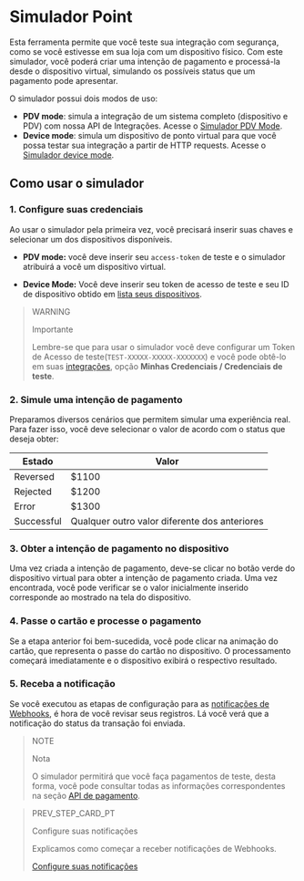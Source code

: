# Simulador Point

Esta ferramenta permite que você teste sua integração com segurança, como se você estivesse em sua loja com um dispositivo físico.
Com este simulador, você poderá criar uma intenção de pagamento e processá-la desde o dispositivo virtual, simulando os possíveis status que um pagamento pode apresentar.

O simulador possui dois modos de uso:

* **PDV mode**: simula a integração de um sistema completo (dispositivo e PDV) com nossa API de Integrações. Acesse o [Simulador PDV Mode](https://api.mercadopago.com/point/integrator-simulator/sandbox/?ignoreapidoc=true).
* **Device mode**: simula um dispositivo de ponto virtual para que você possa testar sua integração a partir de HTTP requests. Acesse o [Simulador device mode](https://api.mercadopago.com/point/integrator-simulator/sandbox/device?ignoreapidoc=true).

## Como usar o simulador

### 1. Configure suas credenciais

Ao usar o simulador pela primeira vez, você precisará inserir suas chaves e selecionar um dos dispositivos disponíveis.

* **PDV mode:** você deve inserir seu `access-token` de teste e o simulador atribuirá a você um dispositivo virtual.

* **Device Mode:** Você deve inserir seu token de acesso de teste e seu ID de dispositivo obtido em [lista seus dispositivos](https://www.mercadopago[FAKER][URL][DOMAIN]/developers/pt/guides/in-person-payments/integration-api/create-payment-intent#https://www.mercadopago.com.br/developers/pt/guides/in-person-payments/integration-api/create-payment-intent#bookmark_obtenha_a_lista_de_seus_dispositivos_dispon%C3%ADveis).

> WARNING
>
> Importante
>
> Lembre-se que para usar o simulador você deve configurar um Token de Acesso de teste(`TEST-XXXXX-XXXXX-XXXXXXX`) e você pode obtê-lo em suas [integrações](https://www.mercadopago[FAKER][URL][DOMAIN]/developers/panel/applications), opção **Minhas Credenciais / Credenciais de teste**.


### 2. Simule uma intenção de pagamento

Preparamos diversos cenários que permitem simular uma experiência real. Para fazer isso, você deve selecionar o valor de acordo com o status que deseja obter:

| Estado | Valor |
|---|---|
| Reversed | $1100 |
| Rejected | $1200 |
| Error | $1300 |
| Successful | Qualquer outro valor diferente dos anteriores |

### 3. Obter a intenção de pagamento no dispositivo

Uma vez criada a intenção de pagamento, deve-se clicar no botão verde do dispositivo virtual para obter a intenção de pagamento criada. Uma vez encontrada, você pode verificar se o valor inicialmente inserido corresponde ao mostrado na tela do dispositivo.

### 4. Passe o cartão e processe o pagamento

Se a etapa anterior foi bem-sucedida, você pode clicar na animação do cartão, que representa o passe do cartão no dispositivo. O processamento começará imediatamente e o dispositivo exibirá o respectivo resultado.

### 5. Receba a notificação

Se você executou as etapas de configuração para as [notificações de Webhooks](https://www.mercadopago[FAKER][URL][DOMAIN]/developers/pt/guides/in-person-payments/integration-api/integration), é hora de você revisar seus registros. Lá você verá que a notificação do status da transação foi enviada.

> NOTE
>
> Nota
>
> O simulador permitirá que você faça pagamentos de teste, desta forma, você pode consultar todas as informações correspondentes na seção [API de pagamento](https://www.mercadopago[FAKER][URL][DOMAIN]/developers/pt/reference/payments/_payments_id/get).

> PREV_STEP_CARD_PT
>
> Configure suas notificações
>
> Explicamos como começar a receber notificações de Webhooks.
>
> [Configure suas notificações](https://www.mercadopago[FAKER][URL][DOMAIN]/developers/pt/guides/in-person-payments/integration-api/notifications)
